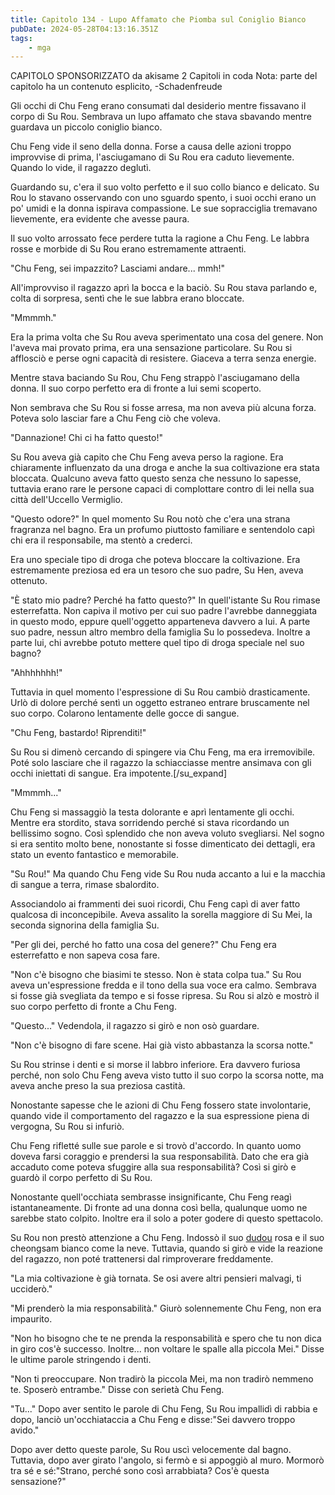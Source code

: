 ```yaml
---
title: Capitolo 134 - Lupo Affamato che Piomba sul Coniglio Bianco
pubDate: 2024-05-28T04:13:16.351Z
tags:
    - mga
---
```



CAPITOLO SPONSORIZZATO da akisame
2 Capitoli in coda
Nota: parte del capitolo ha un contenuto esplicito,
-Schadenfreude


Gli occhi di Chu Feng erano consumati dal desiderio mentre fissavano il corpo di Su Rou. Sembrava un lupo affamato che stava sbavando mentre guardava un piccolo coniglio bianco.


Chu Feng vide il seno della donna. Forse a causa delle azioni troppo improvvise di prima, l'asciugamano di Su Rou era caduto lievemente. Quando lo vide, il ragazzo deglutì.


Guardando su, c'era il suo volto perfetto e il suo collo bianco e delicato. Su Rou lo stavano osservando con uno sguardo spento, i suoi occhi erano un po' umidi e la donna ispirava compassione. Le sue sopracciglia tremavano lievemente, era evidente che avesse paura.


Il suo volto arrossato fece perdere tutta la ragione a Chu Feng. Le labbra rosse e morbide di Su Rou erano estremamente attraenti.


"Chu Feng, sei impazzito? Lasciami andare... mmh!"


All'improvviso il ragazzo aprì la bocca e la baciò. Su Rou stava parlando e, colta di sorpresa, sentì che le sue labbra erano bloccate.


"Mmmmh."


Era la prima volta che Su Rou aveva sperimentato una cosa del genere. Non l'aveva mai provato prima, era una sensazione particolare. Su Rou si afflosciò e perse ogni capacità di resistere. Giaceva a terra senza energie.


Mentre stava baciando Su Rou, Chu Feng strappò l'asciugamano della donna. Il suo corpo perfetto era di fronte a lui semi scoperto.


Non sembrava che Su Rou si fosse arresa, ma non aveva più alcuna forza. Poteva solo lasciar fare a Chu Feng ciò che voleva.


"Dannazione! Chi ci ha fatto questo!"


Su Rou aveva già capito che Chu Feng aveva perso la ragione. Era chiaramente influenzato da una droga e anche la sua coltivazione era stata bloccata. Qualcuno aveva fatto questo senza che nessuno lo sapesse, tuttavia erano rare le persone capaci di complottare contro di lei nella sua città dell'Uccello Vermiglio.


"Questo odore?" In quel momento Su Rou notò che c'era una strana fragranza nel bagno. Era un profumo piuttosto familiare e sentendolo capì chi era il responsabile, ma stentò a crederci.


Era uno speciale tipo di droga che poteva bloccare la coltivazione. Era estremamente preziosa ed era un tesoro che suo padre, Su Hen, aveva ottenuto.


"È stato mio padre? Perché ha fatto questo?" In quell'istante Su Rou rimase esterrefatta. Non capiva il motivo per cui suo padre l'avrebbe danneggiata in questo modo, eppure quell'oggetto apparteneva davvero a lui.
A parte suo padre, nessun altro membro della famiglia Su lo possedeva. Inoltre a parte lui, chi avrebbe potuto mettere quel tipo di droga speciale nel suo bagno?


"Ahhhhhhh!"


Tuttavia in quel momento l'espressione di Su Rou cambiò drasticamente. Urlò di dolore perché sentì un oggetto estraneo entrare bruscamente nel suo corpo. Colarono lentamente delle gocce di sangue.


"Chu Feng, bastardo! Riprenditi!"


Su Rou si dimenò cercando di spingere via Chu Feng, ma era irremovibile. Poté solo lasciare che il ragazzo la schiacciasse mentre ansimava con gli occhi iniettati di sangue. Era impotente.[/su_expand]


"Mmmmh..."


Chu Feng si massaggiò la testa dolorante e aprì lentamente gli occhi. Mentre era stordito, stava sorridendo perché si stava ricordando un bellissimo sogno. Così splendido che non aveva voluto svegliarsi. Nel sogno si era sentito molto bene, nonostante si fosse dimenticato dei dettagli, era stato un evento fantastico e memorabile.


"Su Rou!" Ma quando Chu Feng vide Su Rou nuda accanto a lui e la macchia di sangue a terra, rimase sbalordito.


Associandolo ai frammenti dei suoi ricordi, Chu Feng capì di aver fatto qualcosa di inconcepibile. Aveva assalito la sorella maggiore di Su Mei, la seconda signorina della famiglia Su.


"Per gli dei, perché ho fatto una cosa del genere?" Chu Feng era esterrefatto e non sapeva cosa fare.


"Non c'è bisogno che biasimi te stesso. Non è stata colpa tua." Su Rou aveva un'espressione fredda e il tono della sua voce era calmo. Sembrava si fosse già svegliata da tempo e si fosse ripresa. Su Rou si alzò e mostrò il suo corpo perfetto di fronte a Chu Feng.


"Questo..." Vedendola, il ragazzo si girò e non osò guardare.


"Non c'è bisogno di fare scene. Hai già visto abbastanza la scorsa notte."


Su Rou strinse i denti e si morse il labbro inferiore. Era davvero furiosa perché, non solo Chu Feng aveva visto tutto il suo corpo la scorsa notte, ma aveva anche preso la sua preziosa castità.


Nonostante sapesse che le azioni di Chu Feng fossero state involontarie, quando vide il comportamento del ragazzo e la sua espressione piena di vergogna, Su Rou si infuriò.


Chu Feng rifletté sulle sue parole e si trovò d'accordo. In quanto uomo doveva farsi coraggio e prendersi la sua responsabilità. Dato che era già accaduto come poteva sfuggire alla sua responsabilità? Così si girò e guardò il corpo perfetto di Su Rou.


Nonostante quell'occhiata sembrasse insignificante, Chu Feng reagì istantaneamente. Di fronte ad una donna così bella, qualunque uomo ne sarebbe stato colpito. Inoltre era il solo a poter godere di questo spettacolo.


Su Rou non prestò attenzione a Chu Feng. Indossò il suo <a href="https://it.wikipedia.org/wiki/Y%E1%BA%BFm" target="_blank" rel="noopener noreferrer">dudou</a> rosa e il suo cheongsam bianco come la neve. Tuttavia, quando si girò e vide la reazione del ragazzo, non poté trattenersi dal rimproverare freddamente.


"La mia coltivazione è già tornata. Se osi avere altri pensieri malvagi, ti ucciderò."


"Mi prenderò la mia responsabilità." Giurò solennemente Chu Feng, non era impaurito.


"Non ho bisogno che te ne prenda la responsabilità e spero che tu non dica in giro cos'è successo. Inoltre... non voltare le spalle alla piccola Mei." Disse le ultime parole stringendo i denti.


"Non ti preoccupare. Non tradirò la piccola Mei, ma non tradirò nemmeno te. Sposerò entrambe." Disse con serietà Chu Feng.


"Tu..." Dopo aver sentito le parole di Chu Feng, Su Rou impallidì di rabbia e dopo, lanciò un'occhiataccia a Chu Feng e disse:"Sei davvero troppo avido."


Dopo aver detto queste parole, Su Rou uscì velocemente dal bagno. Tuttavia, dopo aver girato l'angolo, si fermò e si appoggiò al muro. Mormorò tra sé e sé:"Strano, perché sono così arrabbiata? Cos'è questa sensazione?"





